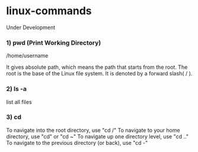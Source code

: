 # linux-commands


Under Development

### 1) pwd (Print Working Directory)

/home/username

It gives absolute path, which means the path that starts from the root. The root is the base of the Linux file system. It is denoted by a forward slash( / ).


###  2) ls -a

list all files


###  3) cd

To navigate into the root directory, use "cd /"
To navigate to your home directory, use "cd" or "cd ~"
To navigate up one directory level, use "cd .."
To navigate to the previous directory (or back), use "cd -"







